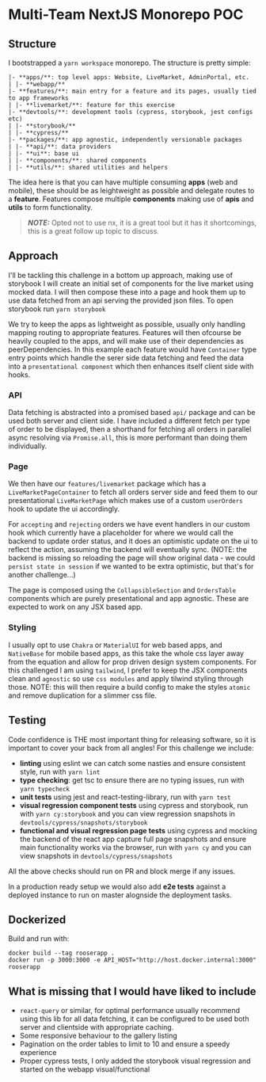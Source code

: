 # Multi-Team NextJS Monorepo POC

## Structure

I bootstrapped a `yarn workspace` monorepo. The structure is pretty simple:

```
|- **apps/**: top level apps: Website, LiveMarket, AdminPortal, etc.
| |- **webapp/**
|- **features/**: main entry for a feature and its pages, usually tied to app frameworks
| |- **livemarket/**: feature for this exercise
|- **devtools/**: development tools (cypress, storybook, jest configs etc)
| |- **storybook/**
| |- **cypress/**
|- **packages/**: app agnostic, independently versionable packages
| |- **api/**: data providers
| |- **ui**: base ui
| |- **components/**: shared components
| |- **utils/**: shared utilities and helpers
```

The idea here is that you can have multiple consuming **apps** (web and mobile), these should be as leightweight as possible and delegate routes to a **feature**. Features compose multiple **components** making use of  **apis** and **utils** to form functionality.

> **_NOTE:_**  Opted not to use nx, it is a great tool but it has it shortcomings, this is a great follow up topic to discuss.


## Approach

I'll be tackling this challenge in a bottom up approach, making use of storybook I will create an initial set of components for the live market using mocked data. I will then compose these into a page and hook them up to use data fetched from an api serving the provided json files. To open storybook run `yarn storybook`

We try to keep the apps as lightweight as possible, usually only handling mapping routing to appropriate features.
Features will then ofcourse be heavily coupled to the apps, and will make use of their dependencies as peerDependencies. In this example each feature would have `Container` type entry points which handle the serer side data fetching and feed the data into a `presentational component` which then enhances itself client side with hooks.

### API

Data fetching is abstracted into a promised based `api/` package and can be used both server and client side. I have included a different fetch per type of order to be displayed, then a shorthand for fetching all orders in parallel async resolving via `Promise.all`, this is more performant than doing them individually.

### Page

We then have our `features/livemarket` package which has a `LiveMarketPageContainer` to fetch all orders server side and feed them to our presentational `LiveMarketPage` which makes use of a custom `userOrders` hook to update the ui accordingly.

For `accepting` and `rejecting` orders we have event handlers in our custom hook which currently have a placeholder for where we would call the backend to update order status, and it does an optimistic update on the ui to reflect the action, assuming the backend will eventually sync. (NOTE: the backend is missing so reloading the page will show original data - we could `persist state in session` if we wanted to be extra optimistic, but that's for another challenge...)

The page is composed using the `CollapsibleSection` and `OrdersTable` components which are purely presentational and app agnostic. These are expected to work on any JSX based app.

### Styling

I usually opt to use `Chakra` or `MaterialUI` for web based apps, and `NativeBase` for mobile based apps, as this take the whole css layer away from the equation and allow for prop driven design system components. For this challenged I am using `tailwind`, I prefer to keep the JSX components clean and `agnostic` so use `css modules` and apply tilwind styling through those. NOTE: this will then require a build config to make the styles `atomic` and remove duplication for a slimmer css file.

## Testing

Code confidence is THE most important thing for releasing software, so it is important to cover your back from all angles! For this challenge we include:

- **linting** using eslint we can catch some nasties and ensure consistent style, run with `yarn lint`
- **type checking**: get tsc to ensure there are no typing issues, run with `yarn typecheck`
- **unit tests** using jest and react-testing-library, run with `yarn test`
- **visual regression component tests** using cypress and storybook, run with `yarn cy:storybook` and you can view regression snapshots in `devtools/cypress/snapshots/storybook`
- **functional and visual regression page tests** using cypress and mocking the backend of the react app capture full page snapshots and ensure main functionality works via the browser, run with `yarn cy` and you can view snapshots in `devtools/cypress/snapshots`

All the above checks should run on PR and block merge if any issues.

In a production ready setup we would also add **e2e tests** against a deployed instance to run on master alognside the deployment tasks.

## Dockerized

Build and run with:

```
docker build --tag rooserapp .
docker run -p 3000:3000 -e API_HOST="http://host.docker.internal:3000" rooserapp
```

## What is missing that I would have liked to include

- `react-query` or similar, for optimal performance usually recommend using this lib for all data fetching, it can be configured to be used both server and clientside with appropriate caching.
- Some responsive behaviour to the gallery listing
- Pagination on the order tables to limit to 10 and ensure a speedy experience
- Proper cypress tests, I only added the storybook visual regression and started on the webapp visual/functional
